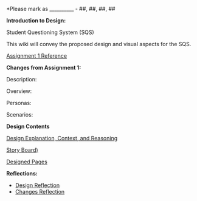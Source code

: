 *Please mark as __________ - ##, ##, ##, ##

**Introduction to Design:**

Student Questioning System (SQS)

This wiki will convey the proposed design and visual aspects for the SQS. 

[Assignment 1 Reference](https://gitlab.ecs.vuw.ac.nz/andrewelli/swen-303/-/wikis/Assignment-1-Home)

**Changes from Assignment 1:**

Description:

Overview:

Personas:

Scenarios:

**Design Contents**

[Design Explanation, Context, and Reasoning](https://gitlab.ecs.vuw.ac.nz/andrewelli/swen-303/-/wikis/Design/Design-Explanation)

[Story Board)](https://gitlab.ecs.vuw.ac.nz/andrewelli/swen-303/-/wikis/Design/Story-Board)

[Designed Pages](https://gitlab.ecs.vuw.ac.nz/andrewelli/swen-303/-/wikis/Design/Designed-Pages)


**Reflections:**
*  [Design Reflection](https://gitlab.ecs.vuw.ac.nz/andrewelli/swen-303/-/wikis/Reflections/Design-Reflection)
*  [Changes Reflection](https://gitlab.ecs.vuw.ac.nz/andrewelli/swen-303/-/wikis/Reflections/Changes-Reflection)